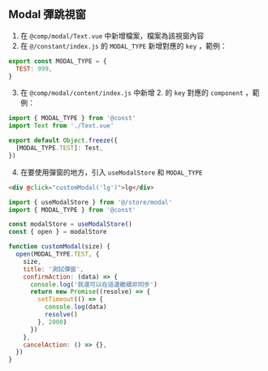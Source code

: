 ## Modal 彈跳視窗

1. 在 `@comp/modal/Text.vue` 中新增檔案，檔案為該視窗內容
2. 在 `@/constant/index.js` 的 `MODAL_TYPE` 新增對應的 `key` ，範例：

```javascript
export const MODAL_TYPE = {
  TEST: 999,
}
```

3. 在 `@comp/modal/content/index.js` 中新增 2. 的 `key` 對應的 `component` ，範例：

```javascript
import { MODAL_TYPE } from '@const'
import Text from './Text.vue'

export default Object.freeze({
  [MODAL_TYPE.TEST]: Test,
})
```

4. 在要使用彈窗的地方，引入 `useModalStore` 和 `MODAL_TYPE`

```html
<div @click="customModal('lg')">lg</div>
```

```javascript
import { useModalStore } from '@/store/modal'
import { MODAL_TYPE } from '@const'

const modalStore = useModalStore()
const { open } = modalStore

function customModal(size) {
  open(MODAL_TYPE.TEST, {
    size,
    title: '測試彈窗',
    confirmAction: (data) => {
      console.log('我還可以在這邊繼續非同步')
      return new Promise((resolve) => {
        setTimeout(() => {
          console.log(data)
          resolve()
        }, 2000)
      })
    },
    cancelAction: () => {},
  })
}
```